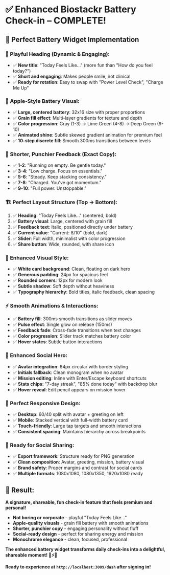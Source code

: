# ✅ Enhanced Biostackr Battery Check-in – COMPLETE!

## 🔋 **Perfect Battery Widget Implementation**

### **🎯 Playful Heading (Dynamic & Engaging):**
- ✅ **New title**: "Today Feels Like…" (more fun than "How do you feel today?")
- ✅ **Short and engaging**: Makes people smile, not clinical
- ✅ **Ready for rotation**: Easy to swap with "Power Level Check", "Charge Me Up"

### **🎨 Apple-Style Battery Visual:**
- ✅ **Large, centered battery**: 32x16 size with proper proportions
- ✅ **Grain fill effect**: Multi-layer gradients for texture and depth
- ✅ **Color progression**: Gray (1-3) → Lime Green (4-8) → Deep Green (9-10)
- ✅ **Animated shine**: Subtle skewed gradient animation for premium feel
- ✅ **10-step discrete fill**: Smooth 300ms transitions between levels

### **📝 Shorter, Punchier Feedback (Exact Copy):**
- ✅ **1-2**: "Running on empty. Be gentle today."
- ✅ **3-4**: "Low charge. Focus on essentials."
- ✅ **5-6**: "Steady. Keep stacking consistency."
- ✅ **7-8**: "Charged. You've got momentum."
- ✅ **9-10**: "Full power. Unstoppable."

### **🏗️ Perfect Layout Structure (Top → Bottom):**
1. ✅ **Heading**: "Today Feels Like…" (centered, bold)
2. ✅ **Battery visual**: Large, centered with grain fill
3. ✅ **Feedback text**: Italic, positioned directly under battery
4. ✅ **Current value**: "Current: 8/10" (bold, dark)
5. ✅ **Slider**: Full width, minimalist with color progression
6. ✅ **Share button**: Wide, rounded, with share icon

### **🎨 Enhanced Visual Style:**
- ✅ **White card background**: Clean, floating on dark hero
- ✅ **Generous padding**: 24px for spacious feel
- ✅ **Rounded corners**: 12px for modern look
- ✅ **Subtle shadow**: Soft depth without heaviness
- ✅ **Typography hierarchy**: Bold titles, italic feedback, clean spacing

### **⚡ Smooth Animations & Interactions:**
- ✅ **Battery fill**: 300ms smooth transitions as slider moves
- ✅ **Pulse effect**: Single glow on release (150ms)
- ✅ **Feedback fade**: Cross-fade transitions when text changes
- ✅ **Color progression**: Slider track matches battery color
- ✅ **Hover states**: Subtle button interactions

### **🌟 Enhanced Social Hero:**
- ✅ **Avatar integration**: 64px circular with border styling
- ✅ **Initials fallback**: Clean monogram when no avatar
- ✅ **Mission editing**: Inline with Enter/Escape keyboard shortcuts
- ✅ **Stats chips**: "7-day streak", "85% done today" with backdrop blur
- ✅ **Hover reveal**: Edit pencil appears on mission hover

### **📱 Perfect Responsive Design:**
- ✅ **Desktop**: 60/40 split with avatar + greeting on left
- ✅ **Mobile**: Stacked vertical with full-width battery card
- ✅ **Touch-friendly**: Large tap targets and smooth interactions
- ✅ **Consistent spacing**: Maintains hierarchy across breakpoints

### **🎯 Ready for Social Sharing:**
- ✅ **Export framework**: Structure ready for PNG generation
- ✅ **Clean composition**: Avatar, greeting, mission, battery visual
- ✅ **Brand safety**: Proper margins and contrast for social cards
- ✅ **Multiple formats**: 1080x1080, 1080x1350, 1920x1080 ready

## **🚀 Result:**
**A signature, shareable, fun check-in feature that feels premium and personal!**

- **Not boring or corporate** - playful "Today Feels Like…" 
- **Apple-quality visuals** - grain fill battery with smooth animations
- **Shorter, punchier copy** - engaging personality without fluff
- **Social-ready design** - perfect for sharing energy and mission
- **Monochrome elegance** - clean, focused, professional

**The enhanced battery widget transforms daily check-ins into a delightful, shareable moment! 🔋⚡✨**

**Ready to experience at `http://localhost:3009/dash` after signing in!**
